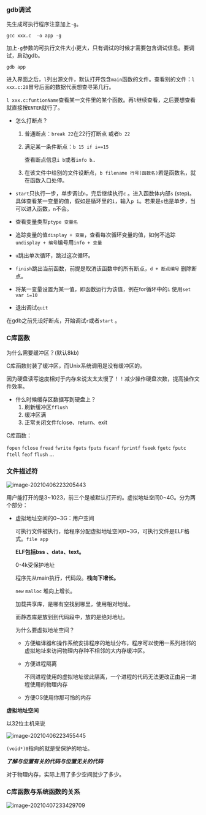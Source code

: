 ### gdb调试

先生成可执行程序注意加上`-g`。

`gcc xxx.c  -o app -g`

加上`-g`参数的可执行文件大小更大，只有调试的时候才需要包含调试信息。要调试，启动gdb。

`gdb app`

进入界面之后，`l`列出源文件，默认打开包含`main`函数的文件。查看别的文件：`l xxx.c:20`冒号后面的数据代表想查寻第几行。

`l xxx.c:funtionName`查看某一文件里的某个函数。再`l`继续查看，之后要想查看就直接按`ENTER`就行了。

- 怎么打断点？

  1. 普通断点：`break 22`在22行打断点 或者`b 22`

  2. 满足某一条件断点：`b 15 if i==15`

     查看断点信息`i b`或者`info b`..

  3. 在该文件中给别的文件设断点，`b filename 行号(函数名)`若是函数名，就在函数入口处停。

- `start`只执行一步，单步调试`n`，完后继续执行`c` 。进入函数体内部`s` (step)。具体查看某一变量的值，假如是循环里的`i`，输入`p i`。若果是`s`也是单步，当可以进入函数，`n`不会。

- 查看变量类型`ptype 变量名`

- 追踪变量的值`display + 变量`，查看每次循环变量的值，如何不追踪`undisplay + 编号`编号用`info + 变量`

- `u`跳出单次循环，跳过这次循环。

- `finish`跳出当前函数，前提是取消该函数中的所有断点，`d + 断点编号` 删除断点。

- 将某一变量设置为某一值，即函数运行为该值，例在for循环中的`i` 使用`set var i=10`

- 退出调试`quit`

在gdb之前先设好断点，开始调试`r`或者`start` 。

### C库函数

为什么需要缓冲区？(默认8kb)

C库函数封装了缓冲区，而Unix系统调用是没有缓冲区的。

因为硬盘读写速度相对于内存来说太太太慢了！！减少操作硬盘次数，提高操作文件效率。

- 什么时候缓存区数据写到硬盘上？
  1. 刷新缓冲区`fflush`
  2. 缓冲区满
  3. 正常关闭文件fclose、return、exit

C库函数：

`fopen` `fclose` `fread` `fwrite` `fgets` `fputs` `fscanf` `fprintf` `fseek` `fgetc` `fputc` `ftell` `feof` `flush` ...

###  文件描述符

![image-20210406223205443](C:\Users\volca\AppData\Roaming\Typora\typora-user-images\image-20210406223205443.png)

用户能打开的是3~1023，前三个是被默认打开的。虚拟地址空间0~4G。分为两个部分：

- 虚拟地址空间的0~3G：用户空间

  可执行文件被执行，给程序分配虚拟地址空间0~3G，可执行文件是ELF格式。`file app`

  **ELF包括bss 、data、text。**

  0-4k受保护地址

  程序先从main执行，代码段。**栈向下增长。**

  `new` `malloc` 堆向上增长。

  加载共享库，是哪有空找到哪里，使用相对地址。

  而静态库是放到到代码段中，放的是绝对地址。

  为什么要虚拟地址空间？
  
  - 方便编译器和操作系统安排程序的地址分布，程序可以使用一系列相邻的虚拟地址来访问物理内存种不相邻的大内存缓冲区。
  
  - 方便进程隔离
  
    不同进程使用的虚拟地址彼此隔离，一个进程的代码无法更改正由另一进程使用的物理内存
  
  - 方便OS使用你那可怜的内存

**虚拟地址空间** 

以32位主机来说

![image-20210406223455445](C:\Users\volca\AppData\Roaming\Typora\typora-user-images\image-20210406223455445.png)

`(void*)0`指向的就是受保护的地址。

***了解与位置有关的代码与位置无关的代码***

对于物理内存，实际上用了多少空间就少了多少。

### C库函数与系统函数的关系

![ image-20210407233429709](C:\Users\volca\AppData\Roaming\Typora\typora-user-images\image-20210407233429709.png)
